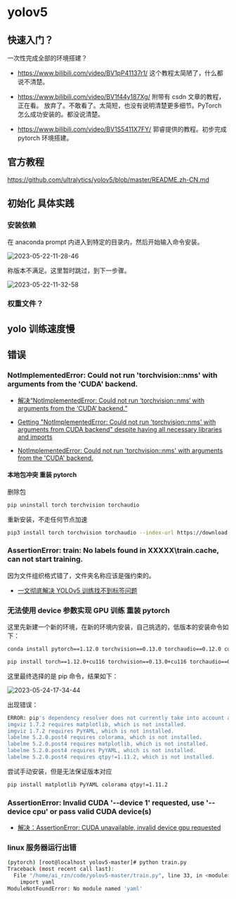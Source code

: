 # yolov5

## 快速入门？

一次性完成全部的环境搭建？

- https://www.bilibili.com/video/BV1pP41137r1/
  这个教程太简陋了，什么都说不清楚。

- https://www.bilibili.com/video/BV1f44y187Xg/
  附带有 csdn 文章的教程，正在看。
  放弃了。不敢看了。太简短，也没有说明清楚更多细节。PyTorch 怎么成功安装的。都没说清楚。

- https://www.bilibili.com/video/BV1S5411X7FY/
  郭睿提供的教程。初步完成 pytorch 环境搭建。

## 官方教程

https://github.com/ultralytics/yolov5/blob/master/README.zh-CN.md

## 初始化 具体实践

### 安装依赖

在 anaconda prompt 内进入到特定的目录内，然后开始输入命令安装。

![2023-05-22-11-28-46](https://cdn.jsdelivr.net/gh/RuanZhongNan/img-store/img/2023-05-22-11-28-46.png)

称版本不满足。这里暂时跳过，到下一步骤。

![2023-05-22-11-32-58](https://cdn.jsdelivr.net/gh/RuanZhongNan/img-store/img/2023-05-22-11-32-58.png)

### 权重文件？

## yolo 训练速度慢

## 错误

### NotImplementedError: Could not run 'torchvision::nms' with arguments from the 'CUDA' backend.

- [解决“NotImplementedError: Could not run ‘torchvision::nms‘ with arguments from the ‘CUDA‘ backend.”](https://blog.csdn.net/weixin_51179975/article/details/119082342)

- [Getting "NotImplementedError: Could not run 'torchvision::nms' with arguments from CUDA backend" despite having all necessary libraries and imports](https://stackoverflow.com/questions/75103127/getting-notimplementederror-could-not-run-torchvisionnms-with-arguments-fr)

- [NotImplementedError: Could not run 'torchvision::nms' with arguments from the 'CUDA' backend.](https://github.com/ultralytics/yolov5/issues/6205)

#### 本地包冲突 重装 pytorch

删除包

```bash
pip uninstall torch torchvision torchaudio
```

重新安装，不走任何节点加速

```bash
pip3 install torch torchvision torchaudio --index-url https://download.pytorch.org/whl/cu118
```

### AssertionError: train: No labels found in XXXXX\train.cache, can not start training.

因为文件组织格式错了，文件夹名称应该是强约束的。

- [一文彻底解决 YOLOv5 训练找不到标签问题](https://blog.csdn.net/IYXUAN/article/details/124339385)

### 无法使用 device 参数实现 GPU 训练 重装 pytorch

这里先新建一个新的环境，在新的环境内安装，自己挑选的，低版本的安装命令如下：

```bash
conda install pytorch==1.12.0 torchvision==0.13.0 torchaudio==0.12.0 cudatoolkit=11.6
```

```bash
pip install torch==1.12.0+cu116 torchvision==0.13.0+cu116 torchaudio==0.12.0 --extra-index-url https://download.pytorch.org/whl/cu116
```

这里最终选择的是 pip 命令，结果如下：

![2023-05-24-17-34-44](https://cdn.jsdelivr.net/gh/RuanZhongNan/img-store/img/2023-05-24-17-34-44.png)

出现错误：

```bash
ERROR: pip's dependency resolver does not currently take into account all the packages that are installed. This behaviour is the source of the following dependency conflicts.
imgviz 1.7.2 requires matplotlib, which is not installed.
imgviz 1.7.2 requires PyYAML, which is not installed.
labelme 5.2.0.post4 requires colorama, which is not installed.
labelme 5.2.0.post4 requires matplotlib, which is not installed.
labelme 5.2.0.post4 requires PyYAML, which is not installed.
labelme 5.2.0.post4 requires qtpy!=1.11.2, which is not installed.
```

尝试手动安装，但是无法保证版本对应

```bash
pip install matplotlib PyYAML colorama qtpy!=1.11.2
```

### AssertionError: Invalid CUDA '--device 1' requested, use '--device cpu' or pass valid CUDA device(s)

- [解决：AssertionError: CUDA unavailable, invalid device gpu requested](https://blog.csdn.net/qq_42709514/article/details/121168753)

### linux 服务器运行出错

```bash
(pytorch) [root@localhost yolov5-master]# python train.py
Traceback (most recent call last):
  File "/home/ai_rzn/code/yolov5-master/train.py", line 33, in <module>
    import yaml
ModuleNotFoundError: No module named 'yaml'
```

